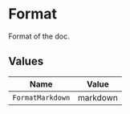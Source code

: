 # Format

Format of the doc.


## Values

| Name             | Value            |
| ---------------- | ---------------- |
| `FormatMarkdown` | markdown         |